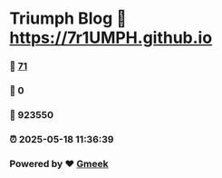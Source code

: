 # Triumph Blog :link: https://7r1UMPH.github.io 
### :page_facing_up: [71](https://7r1UMPH.github.io/tag.html) 
### :speech_balloon: 0 
### :hibiscus: 923550 
### :alarm_clock: 2025-05-18 11:36:39 
### Powered by :heart: [Gmeek](https://github.com/Meekdai/Gmeek)
